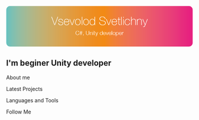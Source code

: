 ![Header](https://github.com/Deaenuga/Deaenuga/blob/main/assets/Ресурс%202.png?raw=true)

## I'm beginer Unity developer

About me

Latest Projects

Languages and Tools

Follow Me
